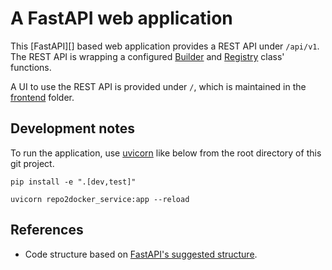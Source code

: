 # A FastAPI web application

This [FastAPI][] based web application provides a REST API under `/api/v1`. The
REST API is wrapping a configured [Builder][] and [Registry][] class'
functions.

A UI to use the REST API is provided under `/`, which is maintained in the
[frontend][] folder.

## Development notes

To run the application, use [uvicorn][] like below from the root directory of
this git project.

```shell
pip install -e ".[dev,test]"

uvicorn repo2docker_service:app --reload
```

## References

- Code structure based on [FastAPI's suggested structure][].

[builder]: ../library/builder/
[fastapi's suggested structure]: https://fastapi.tiangolo.com/tutorial/bigger-applications/
[frontend]: ../frontend/
[registry]: ../library/registry/
[uvicorn]: https://www.uvicorn.org/
